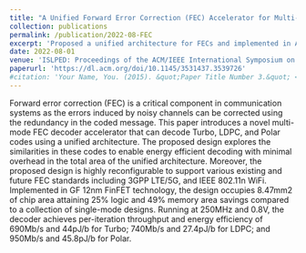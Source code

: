 ```yaml
---
title: "A Unified Forward Error Correction (FEC) Accelerator for Multi-Mode Turbo, LDPC, and Polar Decoding"
collection: publications
permalink: /publication/2022-08-FEC
excerpt: 'Proposed a unified architecture for FECs and implemented in ASIC.'
date: 2022-08-01
venue: 'ISLPED: Proceedings of the ACM/IEEE International Symposium on Low Power Electronics and Design'
paperurl: 'https://dl.acm.org/doi/10.1145/3531437.3539726'
#citation: 'Your Name, You. (2015). &quot;Paper Title Number 3.&quot; <i>Journal 1</i>. 1(3).'
---
```


Forward error correction (FEC) is a critical component in communication systems as the errors induced by noisy channels can be corrected using the redundancy in the coded message. This paper introduces a novel multi-mode FEC decoder accelerator that can decode Turbo, LDPC, and Polar codes using a unified architecture. The proposed design explores the similarities in these codes to enable energy efficient decoding with minimal overhead in the total area of the unified architecture. Moreover, the proposed design is highly reconfigurable to support various existing and future FEC standards including 3GPP LTE/5G, and IEEE 802.11n WiFi. Implemented in GF 12nm FinFET technology, the design occupies 8.47mm2 of chip area attaining 25% logic and 49% memory area savings compared to a collection of single-mode designs. Running at 250MHz and 0.8V, the decoder achieves per-iteration throughput and energy efficiency of 690Mb/s and 44pJ/b for Turbo; 740Mb/s and 27.4pJ/b for LDPC; and 950Mb/s and 45.8pJ/b for Polar.